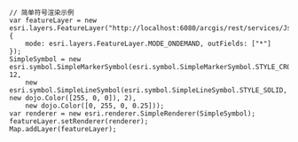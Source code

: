     // 简单符号渲染示例
    var featureLayer = new esri.layers.FeatureLayer("http://localhost:6080/arcgis/rest/services/JsMap/MapServer/5", {
        mode: esri.layers.FeatureLayer.MODE_ONDEMAND, outFields: ["*"]
    });
    SimpleSymbol = new esri.symbol.SimpleMarkerSymbol(esri.symbol.SimpleMarkerSymbol.STYLE_CROSS, 12,
        new esri.symbol.SimpleLineSymbol(esri.symbol.SimpleLineSymbol.STYLE_SOLID, new dojo.Color([255, 0, 0]), 2),
        new dojo.Color([0, 255, 0, 0.25]));
    var renderer = new esri.renderer.SimpleRenderer(SimpleSymbol);
    featureLayer.setRenderer(renderer);
    Map.addLayer(featureLayer);